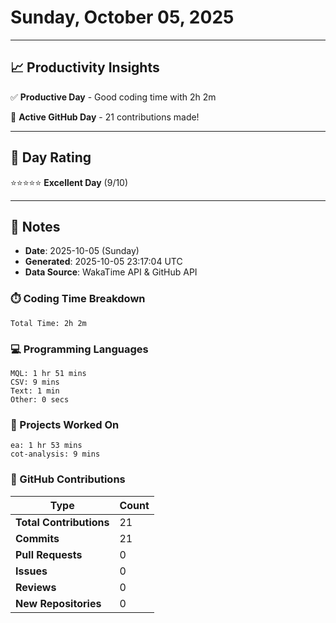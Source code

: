 # Sunday, October 05, 2025

---

## 📈 Productivity Insights

✅ **Productive Day** - Good coding time with 2h 2m

🚀 **Active GitHub Day** - 21 contributions made!

---

## 🎯 Day Rating

⭐⭐⭐⭐⭐ **Excellent Day** (9/10)

---

## 📝 Notes

- **Date**: 2025-10-05 (Sunday)
- **Generated**: 2025-10-05 23:17:04 UTC
- **Data Source**: WakaTime API & GitHub API


### ⏱️ Coding Time Breakdown

```
Total Time: 2h 2m
```

### 💻 Programming Languages

```
MQL: 1 hr 51 mins
CSV: 9 mins
Text: 1 min
Other: 0 secs
```

### 📂 Projects Worked On

```
ea: 1 hr 53 mins
cot-analysis: 9 mins

```


### 🐙 GitHub Contributions

| Type | Count |
|------|-------|
| **Total Contributions** | 21 |
| **Commits** | 21 |
| **Pull Requests** | 0 |
| **Issues** | 0 |
| **Reviews** | 0 |
| **New Repositories** | 0 |

